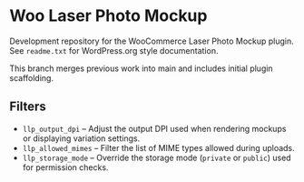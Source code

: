 # Woo Laser Photo Mockup

Development repository for the WooCommerce Laser Photo Mockup plugin. See `readme.txt` for WordPress.org style documentation.

This branch merges previous work into main and includes initial plugin scaffolding.

## Filters

- `llp_output_dpi` – Adjust the output DPI used when rendering mockups or displaying variation settings.
- `llp_allowed_mimes` – Filter the list of MIME types allowed during uploads.
- `llp_storage_mode` – Override the storage mode (`private` or `public`) used for permission checks.

